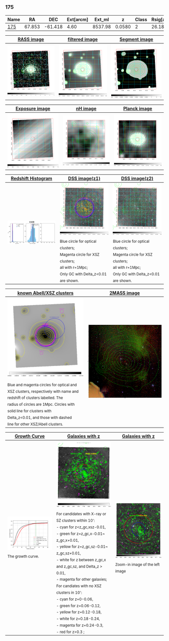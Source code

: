 <div STYLE="page-break-after: always;"></div>

### 175

|Name          |RA          |DEC      | Ext[arcm] | Ext_ml | z    | Class| Rsig[arcmin] | CRsig[c/s] | CR500[c/s] | R500[Mpc] |L500[erg/s]|F500[erg/s/cm^2]| M500[Msun]|Tx[keV]|beta|GC(XSZ,Delta_z<0.01)| GC(OPT,Delta_z<0.01)|GC|alias|
|--------------|------------|------------|---|---|-----------|--------|------|------|----|----|----|----|----|----|----|----|----|----|---|
|[175](script/175.md)     | 67.853       | -61.418       | 4.60    | 8537.98   | 0.0580 | 2   | 26.181 |2.729 |2.599 |1.230 |4.083e+44 |5.074e-11 |5.591e+14 |6.307 |0.983 |Tar, |Wen, |Tar, |k508|

|[RASS image](../image/175/175_img.pdf)|[filtered image](../image/175/175_fil.pdf)|[Segment image](../image/175/175_seg.pdf)|
|-------------------|--------------------|-------------------|
| <img src="../image/175/175_img.png" width="300">  | <img src="../image/175/175_fil.png" width="300">   | <img src="../image/175/175_seg.png" width="300">  |

|[Exposure image](../image/175/175_mex.pdf)| [nH image](../image/175/175_nh.pdf)| [Planck image](../image/175/175_p.pdf)|
|-------------------|--------------------|-------------------|
|<img src="../image/175/175_mex.png" width="300">   | <img src="../image/175/175_nh.png" width="300">    | <img src="../image/175/175_p.png" width="300"> |

|[Redshift Histogram](../image/175/175_zg.pdf) | [DSS image(z1)](../image/175/175_dss_z1.pdf)      |  [DSS image(z2)](../image/175/175_dss_z2.pdf)    |
|-------------------|--------------------|-------------------|
|<img src="../image/175/175_zg.png" width="300"> |<img src="../image/175/175_dss_z1.png" width="300"> <sub><br>Blue circle for optical clusters; <br>Magenta circle for XSZ clusters; <br>all with r=1Mpc; <br>Only GC with Delta_z<0.01 are shown. </sub>| <img src="../image/175/175_dss_z2.png" width="300"><sub><br>Blue circle for optical clusters; <br>Magenta circle for XSZ clusters; <br>all with r=1Mpc; <br>Only GC with Delta_z<0.01 are shown. </sub> |

|[known Abell/XSZ clusters](../image/175/175_m.pdf) | [2MASS image](../image/175/175_2mass.pdf)      |
|-------------------|-------------------|
|<img src=../image/175/175_m.png width="300"> <sub><br>Blue and magenta circles for optical and <br>XSZ clusters, respectively with name and <br>redshift of clusters labelled. The <br>radius of circles are 1Mpc. Circles with <br>solid line for clusters with <br>Delta_z<0.01, and those with dashed <br>line for other XSZ/Abell clusters.        </sub>|<img src="../image/175/175_2mass.png" width="300">  |

|[Growth Curve](../image/175/175_gca_all.png) |[Galaxies with z](../image/175/175_opt_ned.pdf) |[Galaxies with z](../image/175/175_opt_ned_zoom.pdf) |
|-------------------|-------------------|-------------------|
| <img src="../image/175/175_gca_all.png" width="300"> <sub><br>The growth curve.</sub>| <img src=../image/175/175_opt_ned.png width="300"> <br><sub> For candidates with X-ray or SZ clusters within 10': <br> - cyan for z<z_gc,xsz-0.01, <br> - green for z=z_gc,x-0.01~ z_gc,x+0.01, <br> - yellow for z=z_gc,sz-0.01~ z_gc,sz+0.01, <br> - white for z between z_gc,x and z_gc,sz, and Delta_z > 0.01, <br> - magenta for other galaxies; <br>For candiates with no XSZ clusters in 10': <br> - cyan for z=0-0.06, <br> - green for z=0.06-0.12, <br> - yellow for z=0.12-0.18, <br> - white for z=0.18-0.24, <br> - magenta for z=0.24-0.3, <br> - red for z>0.3 ;  </sub>|<img src=../image/175/175_opt_ned_zoom.png width="300">  <br><sub> Zoom-in image of the left image</sub>|




